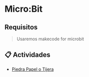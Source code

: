 # Micro:Bit

## Requisitos

> Usaremos makecode for microbit


## 📋 Actividades
  - [Piedra Papel o Tijera](01-piedra-papel.md)